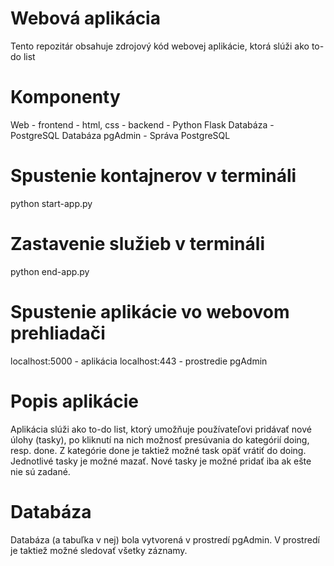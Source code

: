 # Webová aplikácia
Tento repozitár obsahuje zdrojový kód webovej aplikácie, ktorá slúži ako to-do list

# Komponenty
Web - frontend - html, css
    - backend - Python Flask
Databáza - PostgreSQL
Databáza pgAdmin - Správa PostgreSQL

# Spustenie kontajnerov v termináli
python start-app.py

# Zastavenie služieb v termináli
python end-app.py

# Spustenie aplikácie vo webovom prehliadači
localhost:5000 - aplikácia
localhost:443 - prostredie pgAdmin

# Popis aplikácie
Aplikácia slúži ako to-do list, ktorý umožňuje používateľovi pridávať nové úlohy (tasky), po kliknutí na nich možnosť presúvania do kategórií doing, resp. done. 
Z kategórie done je taktiež možné task opäť vrátiť do doing. 
Jednotlivé tasky je možné mazať. 
Nové tasky je možné pridať iba ak ešte nie sú zadané.

# Databáza
Databáza (a tabuľka v nej) bola vytvorená v prostredí pgAdmin. 
V prostredí je taktiež možné sledovať všetky záznamy.